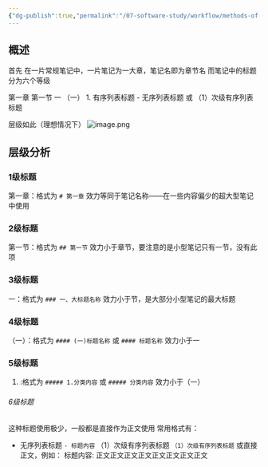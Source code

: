 ```yaml
---
{"dg-publish":true,"permalink":"/07-software-study/workflow/methods-of-writing-notes/the-distinction-between-outline-headings-and-body-formatting-of-notes/","tags":["workflow/writing"],"noteIcon":""}
---
```



## 概述
首先 在一片常规笔记中，一片笔记为一大章，笔记名即为章节名
而笔记中的标题分为六个等级

第一章
	第一节
		一
			（一）
				1. 有序列表标题
				   - 无序列表标题
				   或
				   （1）次级有序列表标题

层级如此（理想情况下）
![image.png](https://10kcos1-1306082059.cos.ap-shanghai.myqcloud.com/pic-1/202311031212694.png)

## 层级分析
### 1级标题
第一章：格式为 `# 第一章`  效力等同于笔记名称——在一些内容偏少的超大型笔记中使用
### 2级标题
第一节：格式为 `## 第一节` 效力小于章节，要注意的是小型笔记只有一节，没有此项
### 3级标题
一：格式为 `### 一、大标题名称` 效力小于节，是大部分小型笔记的最大标题
### 4级标题
（一）：格式为 `#### (一)标题名称` 或 `#### 标题名称` 效力小于一
### 5级标题
1. :格式为 `##### 1.分类内容` 或 `##### 分类内容` 效力小于（一）
###### 6级标题
这种标题使用极少，一般都是直接作为正文使用
常用格式有：
- 无序列表标题 `- 标题内容`
（1）次级有序列表标题 `（1）次级有序列表标题`
或直接正文，例如：
	标题内容:
	正文正文正文正文正文正文正文正文